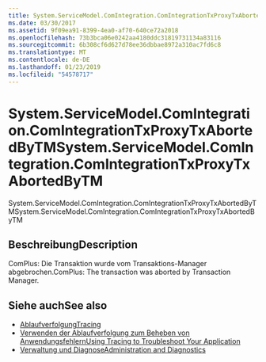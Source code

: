 ```yaml
---
title: System.ServiceModel.ComIntegration.ComIntegrationTxProxyTxAbortedByTM
ms.date: 03/30/2017
ms.assetid: 9f09ea91-8399-4ea0-af70-640ce72a2018
ms.openlocfilehash: 73b3bca06e0242aa4180ddc31819731134a83116
ms.sourcegitcommit: 6b308cf6d627d78ee36dbbae8972a310ac7fd6c8
ms.translationtype: MT
ms.contentlocale: de-DE
ms.lasthandoff: 01/23/2019
ms.locfileid: "54578717"
---
```

# <a name="systemservicemodelcomintegrationcomintegrationtxproxytxabortedbytm"></a><span data-ttu-id="0c29f-102">System.ServiceModel.ComIntegration.ComIntegrationTxProxyTxAbortedByTM</span><span class="sxs-lookup"><span data-stu-id="0c29f-102">System.ServiceModel.ComIntegration.ComIntegrationTxProxyTxAbortedByTM</span></span>
<span data-ttu-id="0c29f-103">System.ServiceModel.ComIntegration.ComIntegrationTxProxyTxAbortedByTM</span><span class="sxs-lookup"><span data-stu-id="0c29f-103">System.ServiceModel.ComIntegration.ComIntegrationTxProxyTxAbortedByTM</span></span>  
  
## <a name="description"></a><span data-ttu-id="0c29f-104">Beschreibung</span><span class="sxs-lookup"><span data-stu-id="0c29f-104">Description</span></span>  
 <span data-ttu-id="0c29f-105">ComPlus: Die Transaktion wurde vom Transaktions-Manager abgebrochen.</span><span class="sxs-lookup"><span data-stu-id="0c29f-105">ComPlus: The transaction was aborted by Transaction Manager.</span></span>  
  
## <a name="see-also"></a><span data-ttu-id="0c29f-106">Siehe auch</span><span class="sxs-lookup"><span data-stu-id="0c29f-106">See also</span></span>
- [<span data-ttu-id="0c29f-107">Ablaufverfolgung</span><span class="sxs-lookup"><span data-stu-id="0c29f-107">Tracing</span></span>](../../../../../docs/framework/wcf/diagnostics/tracing/index.md)
- [<span data-ttu-id="0c29f-108">Verwenden der Ablaufverfolgung zum Beheben von Anwendungsfehlern</span><span class="sxs-lookup"><span data-stu-id="0c29f-108">Using Tracing to Troubleshoot Your Application</span></span>](../../../../../docs/framework/wcf/diagnostics/tracing/using-tracing-to-troubleshoot-your-application.md)
- [<span data-ttu-id="0c29f-109">Verwaltung und Diagnose</span><span class="sxs-lookup"><span data-stu-id="0c29f-109">Administration and Diagnostics</span></span>](../../../../../docs/framework/wcf/diagnostics/index.md)
